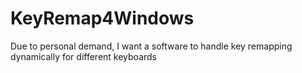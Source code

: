 # KeyRemap4Windows

Due to personal demand, I want a software to handle key remapping dynamically for different keyboards